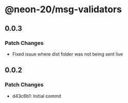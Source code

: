 # @neon-20/msg-validators

## 0.0.3

### Patch Changes

- Fixed issue where dist folder was not being sent live

## 0.0.2

### Patch Changes

- d43c6b1: Initial commit
